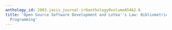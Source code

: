 ```yaml
---
anthology_id: 2003.jasis_journal-ir0anthology0volumeA54A2.6
title: 'Open Source Software Development and Lotka''s Law: Bibliometric Patterns in
  Programming'
---
```

